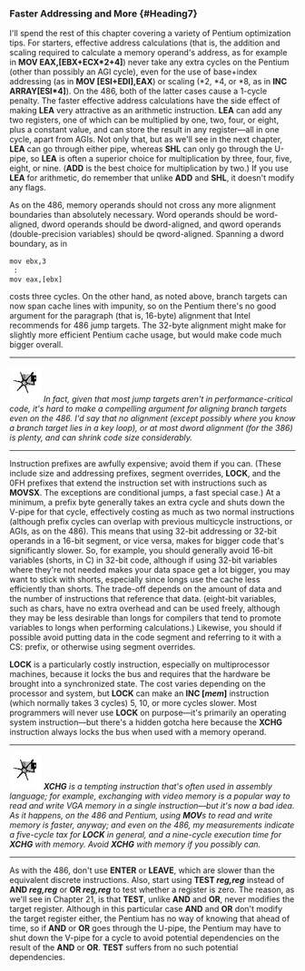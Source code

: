 ### Faster Addressing and More {#Heading7}

I'll spend the rest of this chapter covering a variety of Pentium
optimization tips. For starters, effective address calculations (that
is, the addition and scaling required to calculate a memory operand's
address, as for example in **MOV EAX,[EBX+ECX\*2+4]**) never take any
extra cycles on the Pentium (other than possibly an AGI cycle), even for
the use of base+index addressing (as in **MOV [ESI+EDI],EAX**) or
scaling (\*2, \*4, or \*8, as in **INC ARRAY[ESI\*4]**). On the 486,
both of the latter cases cause a 1-cycle penalty. The faster effective
address calculations have the side effect of making **LEA** very
attractive as an arithmetic instruction. **LEA** can add any two
registers, one of which can be multiplied by one, two, four, or eight,
plus a constant value, and can store the result in any register—all in
one cycle, apart from AGIs. Not only that, but as we'll see in the next
chapter, **LEA** can go through either pipe, whereas **SHL** can only go
through the U-pipe, so **LEA** is often a superior choice for
multiplication by three, four, five, eight, or nine. (**ADD** is the
best choice for multiplication by two.) If you use **LEA** for
arithmetic, do remember that unlike **ADD** and **SHL**, it doesn't
modify any flags.

As on the 486, memory operands should not cross any more alignment
boundaries than absolutely necessary. Word operands should be
word-aligned, dword operands should be dword-aligned, and qword operands
(double-precision variables) should be qword-aligned. Spanning a dword
boundary, as in

    mov ebx,3
     :
    mov eax,[ebx]

costs three cycles. On the other hand, as noted above, branch targets
can now span cache lines with impunity, so on the Pentium there's no
good argument for the paragraph (that is, 16-byte) alignment that Intel
recommends for 486 jump targets. The 32-byte alignment might make for
slightly more efficient Pentium cache usage, but would make code much
bigger overall.

  ------------------- -------------------------------------------------------------------------------------------------------------------------------------------------------------------------------------------------------------------------------------------------------------------------------------------------------------------------------------------------------------
  ![](images/i.jpg)   *In fact, given that most jump targets aren't in performance-critical code, it's hard to make a compelling argument for aligning branch targets even on the 486. I'd say that no alignment (except possibly where you know a branch target lies in a key loop), or at most dword alignment (for the 386) is plenty, and can shrink code size considerably.*
  ------------------- -------------------------------------------------------------------------------------------------------------------------------------------------------------------------------------------------------------------------------------------------------------------------------------------------------------------------------------------------------------

Instruction prefixes are awfully expensive; avoid them if you can.
(These include size and addressing prefixes, segment overrides,
**LOCK**, and the 0FH prefixes that extend the instruction set with
instructions such as **MOVSX**. The exceptions are conditional jumps, a
fast special case.) At a minimum, a prefix byte generally takes an extra
cycle and shuts down the V-pipe for that cycle, effectively costing as
much as two normal instructions (although prefix cycles can overlap with
previous multicycle instructions, or AGIs, as on the 486). This means
that using 32-bit addressing or 32-bit operands in a 16-bit segment, or
vice versa, makes for bigger code that's significantly slower. So, for
example, you should generally avoid 16-bit variables (shorts, in C) in
32-bit code, although if using 32-bit variables where they're not needed
makes your data space get a lot bigger, you may want to stick with
shorts, especially since longs use the cache less efficiently than
shorts. The trade-off depends on the amount of data and the number of
instructions that reference that data. (eight-bit variables, such as
chars, have no extra overhead and can be used freely, although they may
be less desirable than longs for compilers that tend to promote
variables to longs when performing calculations.) Likewise, you should
if possible avoid putting data in the code segment and referring to it
with a CS: prefix, or otherwise using segment overrides.

**LOCK** is a particularly costly instruction, especially on
multiprocessor machines, because it locks the bus and requires that the
hardware be brought into a synchronized state. The cost varies depending
on the processor and system, but **LOCK** can make an **INC [*mem*]**
instruction (which normally takes 3 cycles) 5, 10, or more cycles
slower. Most programmers will never use **LOCK** on purpose—it's
primarily an operating system instruction—but there's a hidden gotcha
here because the **XCHG** instruction always locks the bus when used
with a memory operand.

  ------------------- ---------------------------------------------------------------------------------------------------------------------------------------------------------------------------------------------------------------------------------------------------------------------------------------------------------------------------------------------------------------------------------------------------------------------------------------------------------------------------------------------------------------------------
  ![](images/i.jpg)   ***XCHG** is a tempting instruction that's often used in assembly language; for example, exchanging with video memory is a popular way to read and write VGA memory in a single instruction—but it's now a bad idea. As it happens, on the 486 and Pentium, using **MOV**s to read and write memory is faster, anyway; and even on the 486, my measurements indicate a five-cycle tax for **LOCK** in general, and a nine-cycle execution time for **XCHG** with memory. Avoid **XCHG** with memory if you possibly can.*
  ------------------- ---------------------------------------------------------------------------------------------------------------------------------------------------------------------------------------------------------------------------------------------------------------------------------------------------------------------------------------------------------------------------------------------------------------------------------------------------------------------------------------------------------------------------

As with the 486, don't use **ENTER** or **LEAVE**, which are slower than
the equivalent discrete instructions. Also, start using **TEST
*reg,reg*** instead of **AND *reg,reg*** or **OR *reg,reg*** to test
whether a register is zero. The reason, as we'll see in Chapter 21, is
that **TEST**, unlike **AND** and **OR**, never modifies the target
register. Although in this particular case **AND** and **OR** don't
modify the target register either, the Pentium has no way of knowing
that ahead of time, so if **AND** or **OR** goes through the U-pipe, the
Pentium may have to shut down the V-pipe for a cycle to avoid potential
dependencies on the result of the **AND** or **OR**. **TEST** suffers
from no such potential dependencies.

